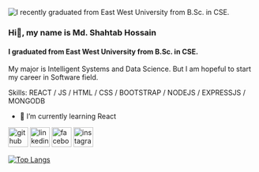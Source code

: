 ![I recently graduated from East West University from B.Sc. in CSE.](https://media.licdn.com/dms/image/D5616AQECeSKI3hOImQ/profile-displaybackgroundimage-shrink_350_1400/0/1696257825221?e=1701907200&v=beta&t=1_PM83-Fk-eAZNFgo0kev2bacGPY9YBRTeHsbtw_4LA)


### Hi👋, my name is Md. Shahtab Hossain
#### I graduated from East West University from B.Sc. in CSE.
My major is Intelligent Systems and Data Science. But I am hopeful to start my career in Software field.

Skills: REACT / JS / HTML / CSS / BOOTSTRAP / NODEJS / EXPRESSJS / MONGODB

- 🌱 I’m currently learning React 


[<img src='https://cdn.jsdelivr.net/npm/simple-icons@3.0.1/icons/github.svg' alt='github' height='40'>](https://github.com/Shahtab-GitHub)  [<img src='https://cdn.jsdelivr.net/npm/simple-icons@3.0.1/icons/linkedin.svg' alt='linkedin' height='40'>](https://www.linkedin.com/in/md-shahtab-hossain-005991291/)  [<img src='https://cdn.jsdelivr.net/npm/simple-icons@3.0.1/icons/facebook.svg' alt='facebook' height='40'>](https://www.facebook.com/mdshahtabhossain)  [<img src='https://cdn.jsdelivr.net/npm/simple-icons@3.0.1/icons/instagram.svg' alt='instagram' height='40'>](https://www.instagram.com/sh_anan_/)  

[![Top Langs](https://github-readme-stats.vercel.app/api/top-langs/?username=Shahtab-GitHub)](https://github.com/anuraghazra/github-readme-stats)

